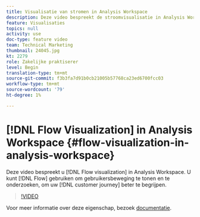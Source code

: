 ```yaml
---
title: Visualisatie van stromen in Analysis Workspace
description: Deze video bespreekt de stroomvisualisatie in Analysis Workspace. U kunt stroom gebruiken om gebruikersbeweging te tonen en te onderzoeken, om uw klantenreis beter te begrijpen.
feature: Visualisaties
topics: null
activity: use
doc-type: feature video
team: Technical Marketing
thumbnail: 24045.jpg
kt: 2279
role: Zakelijke praktiserer
level: Begin
translation-type: tm+mt
source-git-commit: f3b3fa7d91b0cb21005b57768ca23ed6700fcc03
workflow-type: tm+mt
source-wordcount: '79'
ht-degree: 1%

---
```



# [!DNL Flow Visualization] in Analysis Workspace  {#flow-visualization-in-analysis-workspace}

Deze video bespreekt u [!DNL Flow visualization] in Analysis Workspace. U kunt [!DNL Flow] gebruiken om gebruikersbeweging te tonen en te onderzoeken, om uw [!DNL customer journey] beter te begrijpen.

>[!VIDEO](https://video.tv.adobe.com/v/24045/?quality=12)

Voor meer informatie over deze eigenschap, bezoek [documentatie](https://marketing.adobe.com/resources/help/en_US/analytics/analysis-workspace/flow.html).